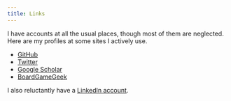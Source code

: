 ```yaml
---
title: Links
---
```


I have accounts at all the usual places, though most of them are neglected.
Here are my profiles at some sites I actively use.

 *  [GitHub][GitHub]
 *  [Twitter][Twitter]
 *  [Google Scholar][GS]
 *  [BoardGameGeek][BGG]
<!--
 *  <a href="http://www.haskellers.com/user/EricWalkingshaw">
    <img alt="I'm a Haskeller" style="vertical-align: middle" src="http://www.haskellers.com/static/badge.png">
    </a>
-->

I also reluctantly have a [LinkedIn account][LinkedIn].

[GitHub]: https://github.com/walkie
[Twitter]: https://twitter.com/EricWalkingshaw
[GS]: https://scholar.google.com/citations?user=0kPwMDwAAAAJ
[BGG]: http://boardgamegeek.com/user/walkie
[LinkedIn]: https://www.linkedin.com/in/eric-walkingshaw/
